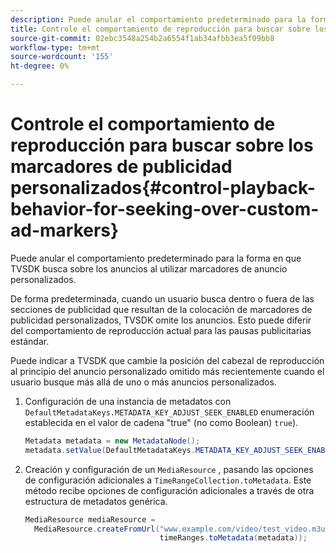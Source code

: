 ```yaml
---
description: Puede anular el comportamiento predeterminado para la forma en que TVSDK busca sobre los anuncios al utilizar marcadores de anuncio personalizados.
title: Controle el comportamiento de reproducción para buscar sobre los marcadores de publicidad personalizados
source-git-commit: 02ebc3548a254b2a6554f1ab34afbb3ea5f09bb8
workflow-type: tm+mt
source-wordcount: '155'
ht-degree: 0%

---
```


# Controle el comportamiento de reproducción para buscar sobre los marcadores de publicidad personalizados{#control-playback-behavior-for-seeking-over-custom-ad-markers}

Puede anular el comportamiento predeterminado para la forma en que TVSDK busca sobre los anuncios al utilizar marcadores de anuncio personalizados.

De forma predeterminada, cuando un usuario busca dentro o fuera de las secciones de publicidad que resultan de la colocación de marcadores de publicidad personalizados, TVSDK omite los anuncios. Esto puede diferir del comportamiento de reproducción actual para las pausas publicitarias estándar.

Puede indicar a TVSDK que cambie la posición del cabezal de reproducción al principio del anuncio personalizado omitido más recientemente cuando el usuario busque más allá de uno o más anuncios personalizados.

1. Configuración de una instancia de metadatos con `DefaultMetadataKeys.METADATA_KEY_ADJUST_SEEK_ENABLED` enumeración establecida en el valor de cadena &quot;true&quot; (no como Boolean) `true`).

   ```java
   Metadata metadata = new MetadataNode(); 
   metadata.setValue(DefaultMetadataKeys.METADATA_KEY_ADJUST_SEEK_ENABLED.getValue(),"true");
   ```

1. Creación y configuración de un `MediaResource` , pasando las opciones de configuración adicionales a `TimeRangeCollection.toMetadata`. Este método recibe opciones de configuración adicionales a través de otra estructura de metadatos genérica.

   ```java
   MediaResource mediaResource =  
     MediaResource.createFromUrl("www.example.com/video/test_video.m3u8", 
                                 timeRanges.toMetadata(metadata));
   ```
